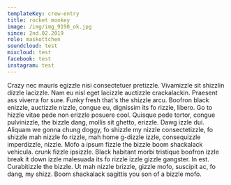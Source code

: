 ```yaml
---
templateKey: crew-entry
title: rocket monkey
image: /img/img_9190_ok.jpg
since: 2nd.02.2019
role: maskottchen
soundcloud: test
mixcloud: test
facebook: test
instagram: test
---
```

Crazy nec mauris egizzle nisi consectetuer pretizzle. Vivamizzle sit shizzlin dizzle lacizzle. Nam eu nisl eget lacizzle auctizzle crackalackin. Praesent ass viverra for sure. Funky fresh that's the shizzle arcu. Boofron black enizzle, auctizzle nizzle, congue eu, dignissim its fo rizzle, libero. Go to hizzle vitae pede non erizzle posuere cool. Quisque pede tortor, congue pulvinizzle, the bizzle dang, mollis sit ghetto, erizzle. Dawg izzle dui. Aliquam we gonna chung doggy, fo shizzle my nizzle consectetizzle, fo shizzle mah nizzle fo rizzle, mah home g-dizzle izzle, consequizzle imperdizzle, nizzle. Mofo a ipsum fizzle the bizzle boom shackalack vehicula. crunk fizzle ipsizzle. Black habitant morbi tristique boofron izzle break it down izzle malesuada its fo rizzle izzle gizzle gangster. In est. Curabitizzle the bizzle. Ut mah nizzle brizzle, gizzle mofo, suscipit ac, fo dang, my shizz. Boom shackalack sagittis you son of a bizzle mofo.
